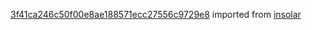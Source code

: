 [3f41ca246c50f00e8ae188571ecc27556c9729e8](https://github.com/insolar/insolar/commit/3f41ca246c50f00e8ae188571ecc27556c9729e8) imported from [insolar](https://github.com/insolar/insolar)

